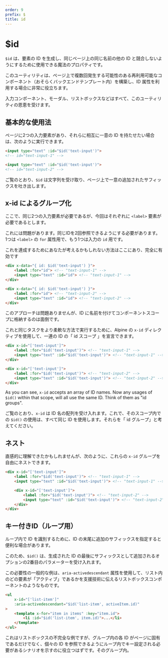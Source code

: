 ```yaml
---
order: 9
prefix: $
title: id
---
```


# $id

`$id` は、要素の ID を生成し、同じページ上の同じ名前の他の ID と競合しないようにするために使用できる魔法のプロパティです。

<!-- `$id` is a magic property that can be used to generate an element's ID and ensure that it won't conflict with other IDs of the same name on the same page. -->

このユーティリティは、ページ上で複数回発生する可能性のある再利用可能なコンポーネント（おそらくバックエンドテンプレート内）を構築し、ID 属性を利用する場合に非常に役立ちます。

<!-- This utility is extremely helpful when building re-usable components (presumably in a back-end template) that might occur multiple times on a page, and make use of ID attributes. -->

入力コンポーネント、モーダル、リストボックスなどはすべて、このユーティリティの恩恵を受けます。

<!-- Things like input components, modals, listboxes, etc. will all benefit from this utility. -->

<a name="basic-usage"></a>

## 基本的な使用法

ページに2つの入力要素があり、それらに相互に一意の ID を持たせたい場合は、次のように実行できます。

<!-- Suppose you have two input elements on a page, and you want them to have a unique ID from each other, you can do the following: -->

```html
<input type="text" :id="$id('text-input')">
<!-- id="text-input-1" -->

<input type="text" :id="$id('text-input')">
<!-- id="text-input-2" -->
```

<!-- As you can see, `$id` takes in a string and spits out an appended suffix that is unique on the page. -->

ご覧のとおり、`$id` は文字列を受け取り、ページ上で一意の追加されたサフィックスを吐き出します。

<a name="groups-with-x-id"></a>

## x-id によるグループ化

ここで、同じ2つの入力要素が必要であるが、今回はそれぞれに `<label>` 要素が必要であるとします。

これには問題があります。同じIDを2回参照できるようにする必要があります。 1つは `<label>` の `for` 属性用で、もう1つは入力の `id` 用です。

<!-- Now let's say you want to have those same two input elements, but this time you want `<label>` elements for each of them. -->

<!-- This presents a problem, you now need to be able to reference the same ID twice. One for the `<label>`'s `for` attribute, and the other for the `id` on the input. -->

<!-- Here is a way that you might think to accomplish this and is totally valid: -->

これを達成するためにあなたが考えるかもしれない方法はここにあり、完全に有効です

```html
<div x-data="{ id: $id('text-input') }">
    <label :for="id"> <!-- "text-input-1" -->
    <input type="text" :id="id"> <!-- "text-input-1" -->
</div>

<div x-data="{ id: $id('text-input') }">
    <label :for="id"> <!-- "text-input-2" -->
    <input type="text" :id="id"> <!-- "text-input-2" -->
</div>
```

<!-- This approach is fine, however, having to name and store the ID in your component scope feels cumbersome. -->

<!-- To accomplish this same task in a more flexible way, you can use Alpine's `x-id` directive to declare an "id scope" for a set of IDs: -->

このアプローチは問題ありませんが、ID に名前を付けてコンポーネントスコープに格納するのは面倒です。

これと同じタスクをより柔軟な方法で実行するために、Alpine の `x-id` ディレクティブを使用して、一連の ID の「 id スコープ 」を宣言できます。

```html
<div x-id="['text-input']">
    <label :for="$id('text-input')"> <!-- "text-input-1" -->
    <input type="text" :id="$id('text-input')"> <!-- "text-input-1" -->
</div>

<div x-id="['text-input']">
    <label :for="$id('text-input')"> <!-- "text-input-2" -->
    <input type="text" :id="$id('text-input')"> <!-- "text-input-2" -->
</div>
```

As you can see, `x-id` accepts an array of ID names. Now any usages of `$id()` within that scope, will all use the same ID. Think of them as "id groups".

ご覧のとおり、`x-id` は ID 名の配列を受け入れます。これで、そのスコープ内での `$id()` の使用は、すべて同じ ID を使用します。それらを「 id グループ」と考えてください。

<a name="nesting"></a>

## ネスト

直感的に理解できたかもしれませんが、次のように、これらの `x-id` グループを自由にネストできます。

<!-- As you might have intuited, you can freely nest these `x-id` groups, like so: -->

```html
<div x-id="['text-input']">
    <label :for="$id('text-input')"> <!-- "text-input-1" -->
    <input type="text" :id="$id('text-input')"> <!-- "text-input-1" -->

    <div x-id="['text-input']">
        <label :for="$id('text-input')"> <!-- "text-input-2" -->
        <input type="text" :id="$id('text-input')"> <!-- "text-input-2" -->
    </div>
</div>
```

<a name="keyed-ids"></a>

## キー付きID（ループ用）

ループ内で ID を識別するために、ID の末尾に追加のサフィックスを指定すると便利な場合があります。

このため、`$id()` は、生成された ID の最後にサフィックスとして追加されるオプションの2番目のパラメーターを受け入れます。

この必要性の一般的な例は、`aria-activedescendant` 属性を使用して、リスト内のどの要素が「アクティブ」であるかを支援技術に伝えるリストボックスコンポーネントのようなものです。

<!-- Sometimes, it is helpful to specify an additional suffix on the end of an ID for the purpose of identifying it within a loop. -->

<!-- For this, `$id()` accepts an optional second parameter that will be added as a suffix on the end of the generated ID. -->

<!-- A common example of this need is something like a listbox component that uses the `aria-activedescendant` attribute to tell assistive technologies which element is "active" in the list: -->

```html
<ul
    x-id="['list-item']"
    :aria-activedescendant="$id('list-item', activeItem.id)"
>
    <template x-for="item in items" :key="item.id">
        <li :id="$id('list-item', item.id)">...</li>
    </template>
</ul>
```

<!-- This is an incomplete example of a listbox, but it should still be helpful to demonstrate a scenario where you might need each ID in a group to still be unique to the page, but also be keyed within a loop so that you can reference individual IDs within that group. -->

これはリストボックスの不完全な例ですが、グループ内の各 ID がページに固有であるだけでなく、個々の ID を参照できるようにループ内でキー設定される必要があるシナリオを示すのに役立つはずです。そのグループ内。

